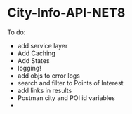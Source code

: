 # City-Info-API-NET8

To do:
- add service layer
- Add Caching
- Add States
- logging!
- add objs to error logs
- search and filter to Points of Interest
- add links in results
- Postman city and POI id variables
- 

